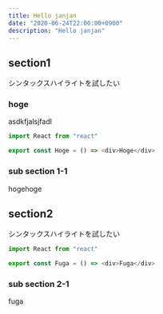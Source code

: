 ```yaml
---
title: Hello janjan
date: "2020-06-24T22:00:00+0900"
description: "Hello janjan"
---
```


## section1

シンタックスハイライトを試したい

### hoge

asdkfjalsjfadl

```js
import React from "react"

export const Hoge = () => <div>Hoge</div>
```

### sub section 1-1

hogehoge

## section2

シンタックスハイライトを試したい

```js
import React from "react"

export const Fuga = () => <div>Fuga</div>
```

### sub section 2-1

fuga
